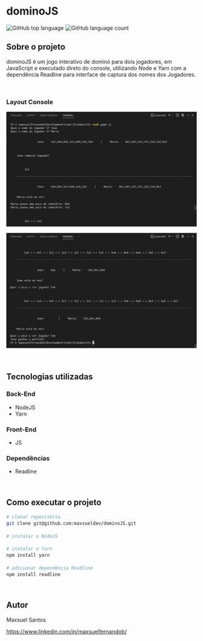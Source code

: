 # dominoJS

![GitHub top language](https://img.shields.io/github/languages/top/maxsueldev/dominoJS?color=green)
![GitHub language count](https://img.shields.io/github/languages/count/maxsueldev/dominoJS?color=green)

## Sobre o projeto

dominoJS é um jogo interativo de dominó para dois jogadores, em JavaScript e executado direto do console, utilizando Node e Yarn com a dependência Readline para interface de captura dos nomes dos Jogadores. 

<br>

### Layout Console

![Print screen dominoJS](img/print1.png)

![Print screen dominoJS](img/print2.png)

<br>

## Tecnologias utilizadas

### Back-End
* NodeJS
* Yarn

### Front-End
* JS

### Dependências
* Readline

<br>

## Como executar o projeto
```bash
# clonar repositório
git clone git@github.com:maxsueldev/dominoJS.git

# instalar o NodeJS

# instalar o Yarn
npm install yarn

# adicionar dependência Readline
npm install readline
```

<br>

## Autor
Maxsuel Santos

<https://www.linkedin.com/in/maxsuelfernandob/>
